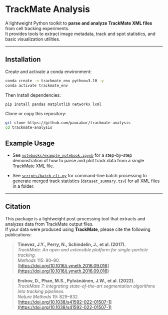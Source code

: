 # TrackMate Analysis

A lightweight Python toolkit to **parse and analyze TrackMate XML files** from cell tracking experiments.  
It provides tools to extract image metadata, track and spot statistics, and basic visualization utilities.

---

## Installation

Create and activate a conda environment:

```bash
conda create -n trackmate_env python=3.10 -y
conda activate trackmate_env
```

Then install dependencies:

```bash
pip install pandas matplotlib networkx lxml
```

Clone or copy this repository:

```bash
git clone https://github.com/paucabar/trackmate-analysis
cd trackmate-analysis
```

## Example Usage

- See [`notebooks/example_notebook.ipynb`](notebooks/example_notebook.ipynb) for a step-by-step demonstration of how to parse and plot track data from a single TrackMate XML file.

- See [`scripts/batch_cli.py`](scripts/batch_cli.py) for command-line batch processing to generate merged track statistics (`dataset_summary.tsv`) for all XML files in a folder.

---

## Citation

This package is a lightweight post-processing tool that extracts and analyzes data from TrackMate output files.  
If your data were produced using **TrackMate**, please cite the following publications:

> **Tinevez, J.Y., Perry, N., Schindelin, J., et al. (2017).**  
> *TrackMate: An open and extensible platform for single-particle tracking.*  
> *Methods* 115: 80–90.  
> [https://doi.org/10.1016/j.ymeth.2016.09.016](https://doi.org/10.1016/j.ymeth.2016.09.016)

> **Ershov, D., Phan, M.S., Pylvänäinen, J.W., et al. (2022).**  
> *TrackMate 7: integrating state-of-the-art segmentation algorithms into tracking pipelines.*  
> *Nature Methods* 19: 829–832.  
> [https://doi.org/10.1038/s41592-022-01507-1](https://doi.org/10.1038/s41592-022-01507-1)
